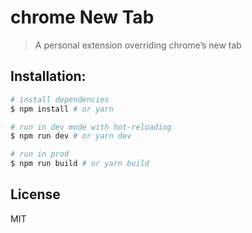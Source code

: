 # chrome New Tab

> A personal extension overriding chrome’s new tab

## Installation:

```bash
# install dependencies
$ npm install # or yarn

# run in dev mode with hot-reloading
$ npm run dev # or yarn dev

# run in prod
$ npm run build # or yarn build
```

## License

MIT
